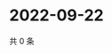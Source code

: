 # 2022-09-22

共 0 条

<!-- BEGIN WEIBO -->
<!-- 最后更新时间 Thu Sep 22 2022 21:47:09 GMT+0800 (China Standard Time) -->

<!-- END WEIBO -->
